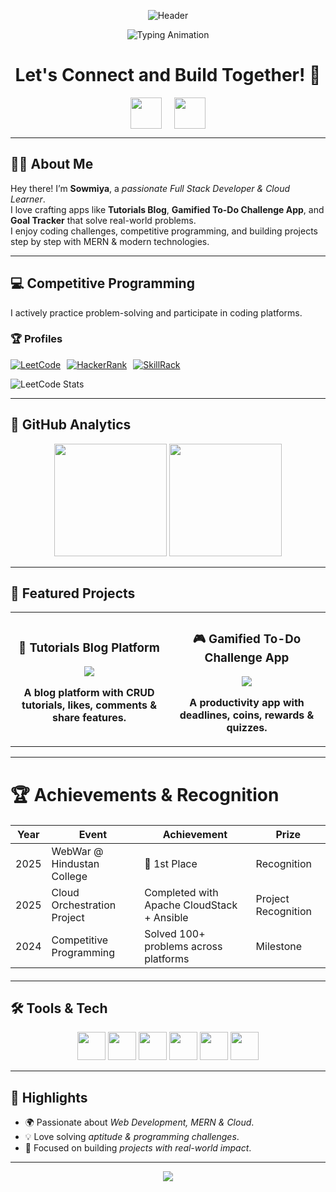 <p align="center">
  <img src="./github-header-image.png" alt="Header">
</p>

<p align="center">
  <img src="https://readme-typing-svg.demolab.com?font=Fira+Code&pause=1000&color=00FEEF&center=true&vCenter=true&width=500&lines=Full+Stack+Developer;MERN+Stack+Builder;Cloud+Learner;Competitive+Programmer;Tech+Content+Creator" alt="Typing Animation" />
</p>

<h1 align="center">
  Let's Connect and Build Together! 🚀
</h1>

<p align="center" style="display: flex; justify-content: center; align-items: center; gap: 20px;">
  <a href="mailto:sowmiya.a2023it@sece.ac.in">
    <img height="50" src="https://user-images.githubusercontent.com/46517096/166973395-19676cd8-f8ec-4abf-83ff-da8243505b82.png"/>
  </a>
  <a href="https://www.linkedin.com/in/your-linkedin">
    <img height="50" src="https://user-images.githubusercontent.com/46517096/166972883-f5f1d88c-0246-4374-88ac-ded0f2cf0699.png"/>
  </a>
</p>

---

## 👩‍💻 About Me

Hey there! I’m **Sowmiya**, a *passionate Full Stack Developer & Cloud Learner*.  
I love crafting apps like **Tutorials Blog**, **Gamified To-Do Challenge App**, and **Goal Tracker** that solve real-world problems.  
I enjoy coding challenges, competitive programming, and building projects step by step with MERN & modern technologies.  

---

## 💻 Competitive Programming

I actively practice problem-solving and participate in coding platforms.  

### 🏆 Profiles

<div style="display: flex; gap: 10px; align-items: center;">
  <a href="https://leetcode.com/u/Sowmiya820/" target="_blank">
    <img src="https://img.shields.io/badge/LeetCode-000000?style=for-the-badge&logo=leetcode&logoColor=yellow" alt="LeetCode">
  </a>

  <a href="https://www.hackerrank.com/profile/sowmiya_a2023it" target="_blank">
    <img src="https://img.shields.io/badge/HackerRank-2EC866?style=for-the-badge&logo=hackerrank&logoColor=white" alt="HackerRank">
  </a>

  <a href="http://www.skillrack.com/profile/484662/32df308df291d6e3a6840fe54f452c09be728003" target="_blank">
    <img src="https://img.shields.io/badge/SkillRack-0052CC?style=for-the-badge&logo=codeforces&logoColor=white" alt="SkillRack">
  </a>
</div>

![LeetCode Stats](https://leetcard.jacoblin.cool/Sowmiya820?theme=dark&font=baloo&extension=heatmap)

---

## 🌟 GitHub Analytics

<div align="center">
  <img height="180em" src="https://github-readme-stats.vercel.app/api?username=YourGitHubUsername&show_icons=true&theme=tokyonight&include_all_commits=true&count_private=true&hide_border=true&bg_color=0D1117"/>
  <img height="180em" src="https://github-readme-stats.vercel.app/api/top-langs/?username=YourGitHubUsername&layout=compact&theme=tokyonight&hide_border=true&bg_color=0D1117"/>
</div>

---

## 🚀 Featured Projects

<div align="center">
  <table>
    <tr>
      <td width="50%">
        <h3 align="center">📝 Tutorials Blog Platform</h3>
        <div align="center">
          <a href="https://github.com/YourGitHubUsername/TutorialsBlog" target="_blank">
            <img src="https://github-readme-stats.vercel.app/api/pin/?username=YourGitHubUsername&repo=TutorialsBlog&theme=tokyonight&hide_border=true&bg_color=0D1117" />
          </a>
          <p><strong>A blog platform with CRUD tutorials, likes, comments & share features.</strong></p>
        </div>
      </td>
      <td width="50%">
        <h3 align="center">🎮 Gamified To-Do Challenge App</h3>
        <div align="center">
          <a href="https://github.com/YourGitHubUsername/TodoChallenge" target="_blank">
            <img src="https://github-readme-stats.vercel.app/api/pin/?username=YourGitHubUsername&repo=TodoChallenge&theme=tokyonight&hide_border=true&bg_color=0D1117" />
          </a>
          <p><strong>A productivity app with deadlines, coins, rewards & quizzes.</strong></p>
        </div>
      </td>
    </tr>
  </table>
</div>

---

# 🏆 Achievements & Recognition

<div align="center">
  <table style="width: 100%; border-collapse: collapse; margin: 20px 0;">
    <thead>
      <tr>
        <th>Year</th>
        <th>Event</th>
        <th>Achievement</th>
        <th>Prize</th>
      </tr>
    </thead>
    <tbody>
      <tr>
        <td>2025</td>
        <td>WebWar @ Hindustan College</td>
        <td>🥇 1st Place</td>
        <td>Recognition</td>
      </tr>
      <tr>
        <td>2025</td>
        <td>Cloud Orchestration Project</td>
        <td>Completed with Apache CloudStack + Ansible</td>
        <td>Project Recognition</td>
      </tr>
      <tr>
        <td>2024</td>
        <td>Competitive Programming</td>
        <td>Solved 100+ problems across platforms</td>
        <td>Milestone</td>
      </tr>
    </tbody>
  </table>
</div>

---

## 🛠 Tools & Tech

<p align="center">
  <img src="https://cdn.jsdelivr.net/gh/devicons/devicon/icons/react/react-original-wordmark.svg" width="45" height="45"/>
  <img src="https://cdn.jsdelivr.net/gh/devicons/devicon/icons/nodejs/nodejs-original-wordmark.svg" width="45" height="45"/>
  <img src="https://cdn.jsdelivr.net/gh/devicons/devicon/icons/mongodb/mongodb-original.svg" width="45" height="45"/>
  <img src="https://cdn.jsdelivr.net/gh/devicons/devicon/icons/javascript/javascript-original.svg" width="45" height="45"/>
  <img src="https://cdn.jsdelivr.net/gh/devicons/devicon/icons/cplusplus/cplusplus-original.svg" width="45" height="45"/>
  <img src="https://cdn.jsdelivr.net/gh/devicons/devicon/icons/python/python-original.svg" width="45" height="45"/>
</p>

---

## 🔭 Highlights
- 🌍 Passionate about *Web Development, MERN & Cloud*.  
- 💡 Love solving *aptitude & programming challenges*.  
- 🎯 Focused on building *projects with real-world impact*.  

---

<p align="center">
  <img src="https://capsule-render.vercel.app/api?type=waving&color=gradient&height=100&section=footer"/>
</p>

